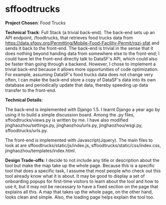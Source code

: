 sffoodtrucks
============
**Project Chosen**: Food Trucks


**Technical Track**: Full Stack (a trivial back-end). The back-end sets up an API endpoint, /foodtrucks, that retrieves food trucks data from https://data.sfgov.org/Permitting/Mobile-Food-Facility-Permit/rqzj-sfat and sends it back to the front-end. The back-end is trivial in the sense that it does nothing beyond handing data from somewhere else to the front-end; I could have let the front-end directly talk to DataSF's API, which could also be faster than going through a backend. However, I chose to implement a trivial back-end because it allows more opportunities of code optimization. For example, assuming DataSF's food trucks data does not change very often, I can make the back-end store a copy of DataSF's data into its own database and periodically update that data, thereby speeding up data transfer to the front-end.

**Technical Details**:

The back-end is implemented with Django 1.5. I learnt Django a year ago by using it to build a simple discussion board. Among the .py files, sffoodtrucks/views.py is written by me. I have also modified jinghaozhou/settings.py, jinghaozhou/urls.py, jinghaozhou/wsgi.py, sffoodtrucks/urls.py.

The front-end is implemented with Javascript(Jquery). The main files to look at are sffoodtrucks/static/js/index.js, sffoodtrucks/static/css/index.css, jinghaozhou/templates/index.html.


**Design Trade-offs**:
I decide to not include any title or description about the tool but make the map take up the whole page. Because this is a specific tool that does a specific task, I assume that most people who check out this tool already know what it is about. It may be good to display a set of onboarding popups for first-time visitors to learn about the tool and how to use it, but it may not be necessary to have a fixed section on the page that explains all this. A map that takes up the whole page, on the other hand, looks clean and simple. Also, the loading page helps explain the tool too.



